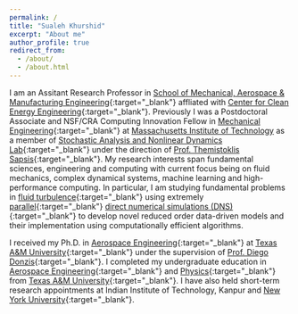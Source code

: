 ```yaml
---
permalink: /
title: "Sualeh Khurshid"
excerpt: "About me"
author_profile: true
redirect_from: 
  - /about/
  - /about.html
---
```


I am an Assitant Research Professor in [School of Mechanical, Aerospace & Manufacturing Engineering](https://me.engr.uconn.edu/){:target="_blank"} affliated with [Center for Clean Energy Engineering](https://www.energy.uconn.edu/){:target="_blank"}. Previously I was a Postdoctoral Associate and NSF/CRA Computing Innovation Fellow in [Mechanical Engineering](https://meche.mit.edu/){:target="_blank"} at <a href="https://web.mit.edu/">Massachusetts Institute of Technology</a> as a member of [Stochastic Analysis and Nonlinear Dynamics Lab](https://sandlab.mit.edu/){:target="_blank"} under the direction of [Prof. Themistoklis Sapsis](https://meche.mit.edu/people/faculty/sapsis@mit.edu){:target="_blank"}. My research interests span fundamental sciences, engineering and computing with current focus being on fluid mechanics, complex dynamical systems, machine learning and high-performance computing. In particular, I am studying fundamental problems in [fluid turbulence](https://en.wikipedia.org/wiki/Turbulence){:target="_blank"} using extremely [parallel](https://en.wikipedia.org/wiki/Parallel_computing){:target="_blank"} [direct numerical simulations (DNS)](https://en.wikipedia.org/wiki/Direct_numerical_simulation){:target="_blank"} to develop novel reduced order data-driven models and their implementation using computationally efficient algorithms.

I received my Ph.D. in [Aerospace Engineering](https://engineering.tamu.edu/aerospace/index.html){:target="_blank"} at [Texas A&M University](https://www.tamu.edu/){:target="_blank"} under the supervision of [Prof. Diego Donzis](https://engineering.tamu.edu/aerospace/profiles/ddonzis.html){:target="_blank"}. I completed my undergraduate education in [Aerospace Engineering](https://engineering.tamu.edu/aerospace/index.html){:target="_blank"} and [Physics](https://physics.tamu.edu/){:target="_blank"} from [Texas A&M University](https://www.tamu.edu/){:target="_blank"}. I have also held short-term research appointments at Indian Institute of Technology, Kanpur and [New York University](https://www.nyu.edu/){:target="_blank"}.
